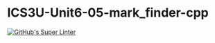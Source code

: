 # ICS3U-Unit6-05-mark_finder-cpp


[![GitHub's Super Linter](https://github.com/Rohnin-Barrette/ICS3U-Unit6-05-mark_finder-cpp/workflows/GitHub's%20Super%20Linter/badge.svg)](https://github.com/Rohnin-Barrette/ICS3U-Unit6-05-mark_finder-cpp/actions)
